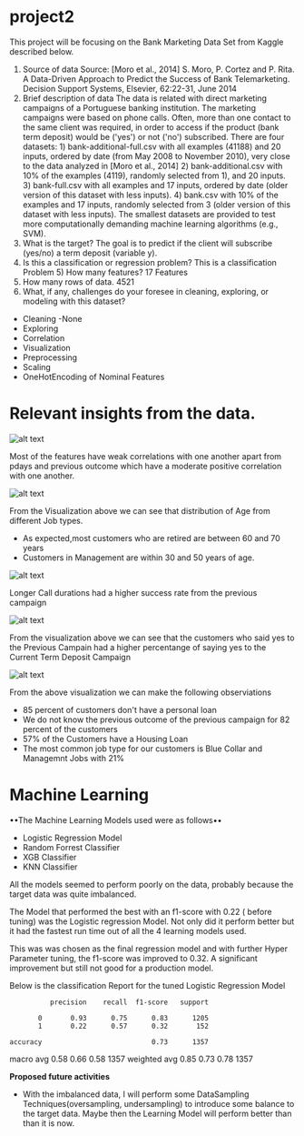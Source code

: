 # project2

 

This project will be focusing on the  Bank Marketing Data Set from Kaggle described below.

1) Source of data
Source:
[Moro et al., 2014] S. Moro, P. Cortez and P. Rita. A Data-Driven Approach to Predict the Success of Bank Telemarketing. Decision Support Systems, Elsevier, 62:22-31, June 2014
2) Brief description of data
The data is related with direct marketing campaigns of a Portuguese banking institution. The marketing campaigns were based on phone calls. Often, more than one contact to the same client was required, in order to access if the product (bank term deposit) would be ('yes') or not ('no') subscribed.
There are four datasets: 1) bank-additional-full.csv with all examples (41188) and 20 inputs, ordered by date (from May 2008 to November 2010), very close to the data analyzed in [Moro et al., 2014] 2) bank-additional.csv with 10% of the examples (4119), randomly selected from 1), and 20 inputs. 3) bank-full.csv with all examples and 17 inputs, ordered by date (older version of this dataset with less inputs). 4) bank.csv with 10% of the examples and 17 inputs, randomly selected from 3 (older version of this dataset with less inputs). The smallest datasets are provided to test more computationally demanding machine learning algorithms (e.g., SVM).
3) What is the target?
The goal is to predict if the client will subscribe (yes/no) a term deposit (variable y).
4) Is this a classification or regression problem?
This is a classification Problem 5) How many features?
17 Features
6) How many rows of data.
4521
7) What, if any, challenges do your foresee in cleaning, exploring, or modeling with this dataset?
- Cleaning
 -None
- Exploring
- Correlation
- Visualization
- Preprocessing
- Scaling
- OneHotEncoding of Nominal Features


# Relevant insights from the data.


![alt text](https://github.com/gatimo256/project2/blob/58ba4abe8868a2775c10ef72999525d5db015bca/Corr.png)


Most of the features have weak correlations with one another apart from pdays and previous outcome which have a moderate positive correlation with one another.

![alt text](https://github.com/gatimo256/project2/blob/ef01c0fd9cbdc07a0750e228a4461da3eee8d4bb/Box%20Plot.png)


From the Visualization above we can see that distribution of Age from different Job types.
* As expected,most customers who are retired are between 60 and 70 years
* Customers in Management are within 30 and 50 years of age.


![alt text](https://github.com/gatimo256/project2/blob/ef01c0fd9cbdc07a0750e228a4461da3eee8d4bb/Poutcome.png)

Longer Call durations had a higher success rate from the previous campaign

![alt text](https://github.com/gatimo256/project2/blob/ef01c0fd9cbdc07a0750e228a4461da3eee8d4bb/Percentage%20Yes:No.png)


From the visualization above we can see that the customers who said yes to the Previous Campain had a higher percentange of saying yes to the Current Term Deposit Campaign

![alt text](https://github.com/gatimo256/project2/blob/ef01c0fd9cbdc07a0750e228a4461da3eee8d4bb/Pie%20charts.png)

From the above visualization we can make the following observiations
* 85 percent of customers don't have a personal loan
* We do not know the previous outcome of the previous campaign for 82 percent of the customers
* 57% of the Customers have a Housing Loan
* The most common job type for our customers is Blue Collar and Managemnt Jobs with 21%


# Machine Learning

••The Machine Learning Models used were as follows••
- Logistic Regression Model
- Random Forrest Classifier
- XGB Classifier
- KNN Classifier


All the models seemed to perform poorly on the data, probably because the target data was quite imbalanced. 

The Model that performed the best  with an f1-score with 0.22 ( before tuning) was the Logistic regression Model. 
Not only did it perform better but it had the fastest run time out of all the 4 learning models used. 

This was was chosen as the final regression model and with further Hyper Parameter tuning, the f1-score was improved to 0.32. A significant improvement but still not good for a production model. 

Below is the classification Report for the tuned Logistic Regression Model

              precision    recall  f1-score   support

           0       0.93      0.75      0.83      1205
           1       0.22      0.57      0.32       152

    accuracy                           0.73      1357
   macro avg       0.58      0.66      0.58      1357
weighted avg       0.85      0.73      0.78      1357

**Proposed future activities**
- With the imbalanced data, I will perform some DataSampling Techniques(oversampling, undersampling) to introduce some balance to the target data. Maybe then the Learning Model will perform better than than it is now. 

